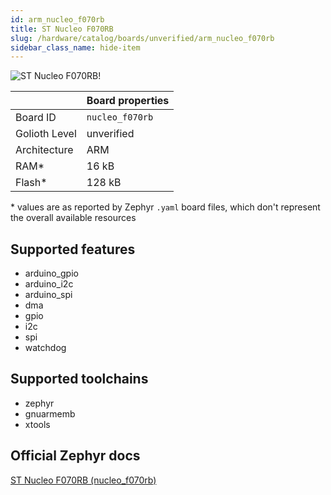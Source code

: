 ```yaml
---
id: arm_nucleo_f070rb
title: ST Nucleo F070RB
slug: /hardware/catalog/boards/unverified/arm_nucleo_f070rb
sidebar_class_name: hide-item
---
```


[//]: # (This is an auto-generated file, do not edit! Changes to it will be lost upon re-generation)

![ST Nucleo F070RB!](/img/boards/arm/nucleo_f070rb.jpg "ST Nucleo F070RB")

|                | Board properties     |
| -------------  | -------------------- |
| Board ID       | `nucleo_f070rb` |
| Golioth Level  | unverified       |
| Architecture   | ARM |
| RAM*           | 16 kB |
| Flash*         | 128 kB |

\* values are as reported by Zephyr `.yaml` board files, which don't represent the overall available resources



## Supported features

* arduino_gpio
* arduino_i2c
* arduino_spi
* dma
* gpio
* i2c
* spi
* watchdog

## Supported toolchains

* zephyr
* gnuarmemb
* xtools

## Official Zephyr docs

[ST Nucleo F070RB (nucleo_f070rb)](https://docs.zephyrproject.org/latest/boards/arm/nucleo_f070rb/doc/index.html)
